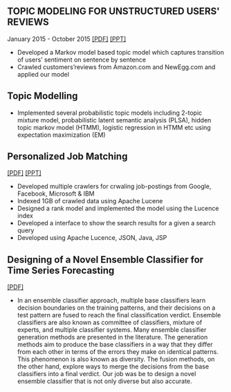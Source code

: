 ## TOPIC MODELING FOR UNSTRUCTURED USERS' REVIEWS
January 2015 - October 2015
[[PDF]](http://dl.acm.org/citation.cfm?id=2883072) [[PPT]](/paper/mustafiz-WWW16-v1.pptx) 

- Developed a Markov model based topic model which captures transition of users’ sentiment on sentence by sentence
- Crawled customers’reviews from Amazon.com and NewEgg.com and applied our model

## Topic Modelling
- Implemented several probabilistic topic models including 2-topic mixture model, probabilistic latent semantic analysis (PLSA), hidden topic markov model (HTMM), logistic regression in HTMM etc using expectation maximization (EM)

## Personalized Job Matching 
[[PDF]]((/paper/Personalized_Job_Matching.pdf)) [[PPT]]((/paper/Personalized_Job_Matching.ppt))

- Developed multiple crawlers for crwaling job-postings from Google, Facebook, Microsoft & IBM
- Indexed 1GB of crawled data using Apache Lucene
- Designed a rank model and implemented the model using the Lucence index
- Developed a interface to show the search results for a given a search query
- Developed using Apache Lucence, JSON, Java, JSP

## Designing of a Novel Ensemble Classifier for Time Series Forecasting 
[[PDF]](http://dx.doi.org/10.1109/TCYB.2015.2401038)

- In an ensemble classifier approach, multiple base classifiers learn decision boundaries on the training patterns, and their decisions on a test pattern are fused to reach the final classification verdict. Ensemble classifiers are also known as committee of classifiers, mixture of experts, and multiple classifier systems. Many ensemble classifier generation methods are presented in the literature. The generation methods aim to produce the base classifiers in a way that they differ from each other in terms of the errors they make on identical patterns. This phenomenon is also known as diversity. The fusion methods, on the other hand, explore ways to merge the decisions from the base classifiers into a final verdict. Our job was be to design a novel ensemble classifier that is not only diverse but also accurate.
